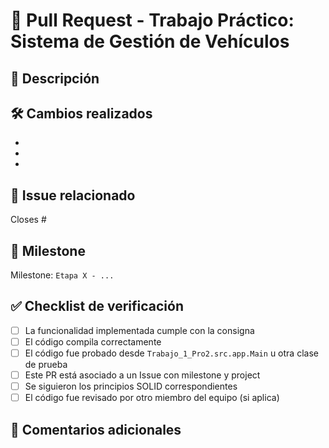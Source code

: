 # 🚀 Pull Request - Trabajo Práctico: Sistema de Gestión de Vehículos

## 📌 Descripción
<!-- Explicá brevemente qué se desarrolló en este Pull Request -->

## 🛠️ Cambios realizados
<!-- Listá los cambios concretos que se hicieron en el código -->
- 
- 
- 

## 🔗 Issue relacionado
<!-- Usá la palabra clave para cerrar el issue automáticamente al mergear -->
Closes #

## 📂 Milestone
<!-- Indicá a qué etapa del trabajo pertenece este PR -->
Milestone: `Etapa X - ...`

## ✅ Checklist de verificación

- [ ] La funcionalidad implementada cumple con la consigna
- [ ] El código compila correctamente
- [ ] El código fue probado desde `Trabajo_1_Pro2.src.app.Main` u otra clase de prueba
- [ ] Este PR está asociado a un Issue con milestone y project
- [ ] Se siguieron los principios SOLID correspondientes
- [ ] El código fue revisado por otro miembro del equipo (si aplica)

## 💬 Comentarios adicionales
<!-- Agregá cualquier otro dato relevante, duda o comentario -->

